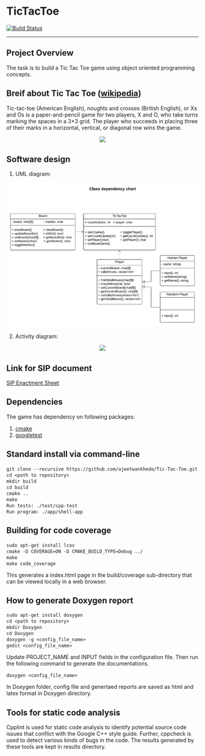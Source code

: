 # TicTacToe
[![Build Status](https://travis-ci.com/ajeetwankhede/Tic-Tac-Toe.svg?token=PaB15bgFhTxvmjf14qhk&branch=master)](https://travis-ci.com/ajeetwankhede/Tic-Tac-Toe)

---

## Project Overview

The task is to build a Tic Tac Toe game using object oriented programming concepts.

## Breif about Tic Tac Toe ([wikipedia](https://en.wikipedia.org/wiki/Tic-tac-toe))

Tic-tac-toe (American English), noughts and crosses (British English), or Xs and Os is a paper-and-pencil game for two players, X and O, who take turns marking the spaces in a 3×3 grid. The player who succeeds in placing three of their marks in a horizontal, vertical, or diagonal row wins the game.

<p align="center">
<img src="/images/Tic-tac-toe.png">
</p>

## Software design

1. UML diagram:

<p align="center">
<img src="/UML/Initial/Class dependency chart - Tic-Tac-Toe.png">
</p>

2. Activity diagram:

<p align="center">
<img src="/UML/Initial/Activity diagram - Tic-Tac-Toe.png">
</p>

## Link for SIP document

[SIP Enactment Sheet](https://docs.google.com/spreadsheets/d/1osaNjtBZ5rFgGtWi5gnai63RkGZE8U25gTj9zXKbLFg/edit#gid=0)

## Dependencies

The game has dependency on following packages:
1. [cmake](https://cmake.org/)
2. [googletest](https://github.com/google/googletest)

## Standard install via command-line
```
git clone --recursive https://github.com/ajeetwankhede/Tic-Tac-Toe.git
cd <path to repository>
mkdir build
cd build
cmake ..
make
Run tests: ./test/cpp-test
Run program: ./app/shell-app
```

## Building for code coverage
```
sudo apt-get install lcov
cmake -D COVERAGE=ON -D CMAKE_BUILD_TYPE=Debug ../
make
make code_coverage
```
This generates a index.html page in the build/coverage sub-directory that can be viewed locally in a web browser.

## How to generate Doxygen report

```
sudo apt-get install doxygen
cd <path to repository>
mkdir Doxygen
cd Doxygen
doxygen -g <config_file_name>
gedit <config_file_name>
```
Update PROJECT_NAME and INPUT fields in the configuration file.
Then run the following command to generate the documentations.
```
doxygen <config_file_name>
```
In Doxygen folder, config file and genertaed reports are saved as html and latex format in Doxygen directory.

## Tools for static code analysis

Cpplint is used for static code analysis to identify potential source code issues that conflict with the Google C++ style guide. Further, cppcheck is used to detect various kinds of bugs in the code. The results generated by these tools are kept in results directory.
